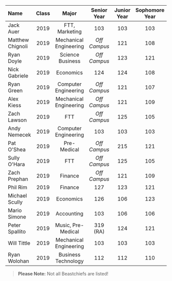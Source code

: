 | Name                | Class | Major                     | Senior Year  | Junior Year | Sophomore Year| Freshmen Year|
|:--------------------|:-----:|:-------------------------:|:------------:|:-----------:|:-------------:|:------------:|
| Jack Auer           | 2019  |  FTT, Marketing           |    103       |     103     |      103      |      109     |
| Matthew Chignoli    | 2019  |  Mechanical Engineering   | *Off Campus* |     121     |      108      |      107     |
| Ryan Doyle          | 2019  |  Science Business         | *Off Campus* |     123     |      121      |      120     |
| Nick Gabriele       | 2019  |  Economics                |    124       |     124     |      108      |      111     |
| Ryan Green          | 2019  |  Computer Engineering     | *Off Campus* |     121     |      107      |      ?       |
| Alex Kiess          | 2019  |  Mechanical Engineering   | *Off Campus* |     121     |      109      |    *Zahm*    |
| Zach Lawson         | 2019  |  FTT                      | *Off Campus* |     125     |      105      |      107     |
| Andy Nemecek        | 2019  |  Computer Engineering     |    103       |     103     |      103      |      ?       |
| Pat O'Shea          | 2019  |  Pre-Medical              | *Off Campus* |     215     |      121      |      120     |
| Sully O'Hara        | 2019  |  FTT                      | *Off Campus* |     125     |      105      | *Keough 2A*  |
| Zach Prephan        | 2019  |  Finance                  | *Off Campus* |     121     |      109      |      111     |
| Phil Rim            | 2019  |  Finance                  |    127       |     123     |      121      |      109     |
| Michael Scully      | 2019  |  Economics                |    126       |     106     |      123      | *St. John's* |
| Mario Simone        | 2019  |  Accounting               |    103       |     106     |      106      | *Holy Cross* |
| Peter Spallito      | 2019  |  Music, Pre-Medical       |  319 (RA)    |     124     |      121      |      ?       |
| Will Tittle         | 2019  |  Mechanical Engineering   |    103       |     103     |      103      |      113     |
| Ryan Wolohan        | 2019  |  Business Technology      |    112       |     112     |      110      |      ?       |



> **Please Note:** Not all Beastchiefs are listed!
